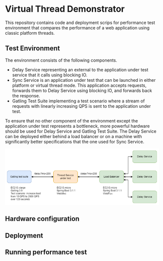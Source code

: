 # Virtual Thread Demonstrator

This repository contains code and deployment scrips for performance test environment that compares the performance
of a web application using classic platform threads.

## Test Environment

The environment consists of the following components.

- Delay Service representing an external to the application under test service that it calls using blocking IO.
- Sync Service is an application under test that can be launched in either platform or virtual thread mode.
  This application accepts requests, forwards them to Delay Service using blocking IO, and forwards back the response.
- Gatling Test Suite implementing a test scenario where a stream of requests with linearly increasing QPS is sent
  to the application under test.

To ensure that no other component of the environment except the application under test represents a bottleneck,
more powerful hardware should be used for Delay Service and Gatling Test Suite. The Delay Service can be deployed
either behind a load balancer or on a machine with significantly better specifications that the one used
for Sync Service.

![Test Environment Diagram](doc/test-environment.png)

## Hardware configuration

## Deployment

## Running performance test
